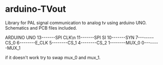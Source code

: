 # arduino-TVout
Library for PAL signal communication to analog tv using arduino UNO.
Schematics and PCB files included.

ARDUINO UNO 
13-------SPI CLK\n
11-------SPI SI
10-------SYN
7--------CS_0
6--------E_CLK
5--------CS_1
4--------CS_2
1--------MUX_0
0--------MUX_1

if it doesn't work try to swap mux_0 and mux_1.
